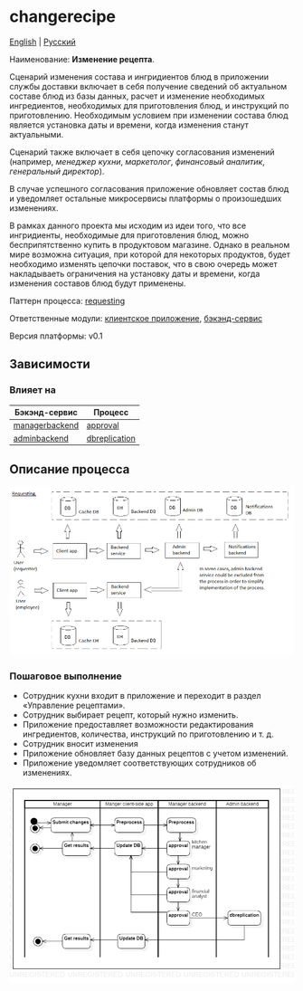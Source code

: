 # changerecipe

[English](changerecipe.md) | [Русский](changerecipe.ru.md)

Наименование: **Изменение рецепта**.

Сценарий изменения состава и ингридиентов блюд в приложении службы доставки включает в себя получение сведений об актуальном составе блюд из базы данных, расчет и изменение необходимых ингредиентов, необходимых для приготовления блюд, и инструкций по приготовлению.
Необходимым условием при изменении состава блюд является установка даты и времени, когда изменения станут актуальными.

Сценарий также включает в себя цепочку согласования изменений (например, *менеджер кухни*, *маркетолог*, *финансовый аналитик*, *генеральный директор*).

В случае успешного согласования приложение обновляет состав блюд и уведомляет остальные микросервисы платформы о произошедших изменениях.

В рамках данного проекта мы исходим из идеи того, что все ингридиенты, необходимые для приготовления блюд, можно бесприпятственно купить в продуктовом магазине. 
Однако в реальном мире возможна ситуация, при которой для некоторых продуктов, будет необходимо изменять цепочки поставок, что в свою очередь может накладываеть ограничения на установку даты и времени, когда изменения составов блюд будут применены. 

Паттерн процесса: [requesting](../../processpatterns/requesting.md)

Ответственные модули: [клиентское приложение](../../frontend/kitchenclient.md), [бэкэнд-сервис](../../backend/kitchenbackend.md)

Версия платформы: v0.1

## Зависимости

### Влияет на

| Бэкэнд-сервис | Процесс |
| --- | ---- |
| [managerbackend](../../backend/managerbackend.ru.md) | [approval](../manager/approval.ru.md) |
| [adminbackend](../../backend/adminbackend.ru.md) | [dbreplication](../admin/dbreplication.ru.md) |

## Описание процесса

![requesting_overall](../../img/processpatterns/requesting_overall.png)

### Пошаговое выполнение

- Сотрудник кухни входит в приложение и переходит в раздел «Управление рецептами».
- Сотрудник выбирает рецепт, который нужно изменить.
- Приложение предоставляет возможности редактирования ингредиентов, количества, инструкций по приготовлению и т. д.
- Сотрудник вносит изменения
- Приложение обновляет базу данных рецептов с учетом изменений.
- Приложение уведомляет соответствующих сотрудников об изменениях.

![kitchen.changemenu](../../img/activitydiagrams/kitchen.changemenu.png)
